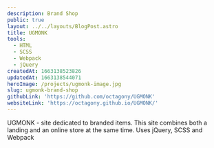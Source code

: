 ```yaml
---
description: Brand Shop
public: true
layout: ../../layouts/BlogPost.astro
title: UGMONK
tools:
  - HTML
  - SCSS
  - Webpack
  - jQuery
createdAt: 1663138523826
updatedAt: 1663138544071
heroImage: /projects/ugmonk-image.jpg
slug: ugmonk-brand-shop
githubLink: 'https://github.com/octagony/UGMONK'
websiteLink: 'https://octagony.github.io/UGMONK/'
---
```


UGMONK - site dedicated to branded items. This site combines both a landing and an online store at the same time. Uses jQuery, SCSS and Webpack
